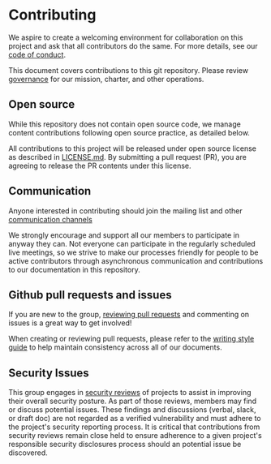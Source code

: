 # Contributing

We aspire to create a welcoming environment for collaboration on this project
and ask that all contributors do the same. For more details, see our [code of
conduct](/CODE-OF-CONDUCT.md).

This document covers contributions to this git repository. Please review
[governance](/governance) for our mission, charter, and other operations.

## Open source

While this repository does not contain open source code, we manage content
contributions following open source practice, as detailed below.

All contributions to this project will be released under open source license as
described in [LICENSE.md](/LICENSE.md). By submitting a pull request (PR),
you are agreeing to release the PR contents under this license.

## Communication

Anyone interested in contributing should join the mailing list and other
[communication channels](/README.md#Communications)

We strongly encourage and support all our members to participate in anyway
they can. Not everyone can participate in the regularly scheduled live meetings,
so we strive to make our processes friendly for people to be active contributors
through asynchronous communication and contributions to our documentation
in this repository.

## Github pull requests and issues

If you are new to the group, [reviewing pull requests](pull-request-review.md)
and commenting on issues is a great way to get involved!

When creating or reviewing pull requests, please refer to the
[writing style guide](writing-style.md) to help maintain consistency across
all of our documents.

## Security Issues

This group engages in [security reviews](../assessments/README) of projects to
assist in improving their overall security posture. As part of those reviews,
members may find or discuss potential issues. These findings and discussions
(verbal, slack, or draft doc) are not regarded as a verified vulnerability and
must adhere to the project's security reporting process. It is critical that
contributions from security reviews remain close held to ensure adherence to a
given project's responsible security disclosures process should an potential
issue be discovered.